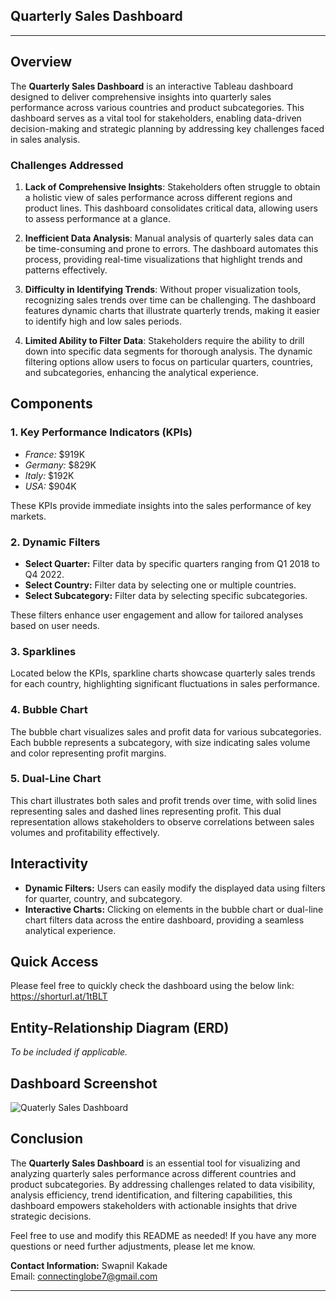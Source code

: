 ## **Quarterly Sales Dashboard**

---

## Overview
The **Quarterly Sales Dashboard** is an interactive Tableau dashboard designed to deliver comprehensive insights into quarterly sales performance across various countries and product subcategories. This dashboard serves as a vital tool for stakeholders, enabling data-driven decision-making and strategic planning by addressing key challenges faced in sales analysis.

### Challenges Addressed
1. **Lack of Comprehensive Insights**: Stakeholders often struggle to obtain a holistic view of sales performance across different regions and product lines. This dashboard consolidates critical data, allowing users to assess performance at a glance.
  
2. **Inefficient Data Analysis**: Manual analysis of quarterly sales data can be time-consuming and prone to errors. The dashboard automates this process, providing real-time visualizations that highlight trends and patterns effectively.

3. **Difficulty in Identifying Trends**: Without proper visualization tools, recognizing sales trends over time can be challenging. The dashboard features dynamic charts that illustrate quarterly trends, making it easier to identify high and low sales periods.

4. **Limited Ability to Filter Data**: Stakeholders require the ability to drill down into specific data segments for thorough analysis. The dynamic filtering options allow users to focus on particular quarters, countries, and subcategories, enhancing the analytical experience.

## Components

### 1. Key Performance Indicators (KPIs)
- *France:* $919K
- *Germany:* $829K
- *Italy:* $192K
- *USA:* $904K

These KPIs provide immediate insights into the sales performance of key markets.

### 2. Dynamic Filters
- **Select Quarter:** Filter data by specific quarters ranging from Q1 2018 to Q4 2022.
- **Select Country:** Filter data by selecting one or multiple countries.
- **Select Subcategory:** Filter data by selecting specific subcategories.

These filters enhance user engagement and allow for tailored analyses based on user needs.

### 3. Sparklines
Located below the KPIs, sparkline charts showcase quarterly sales trends for each country, highlighting significant fluctuations in sales performance.

### 4. Bubble Chart
The bubble chart visualizes sales and profit data for various subcategories. Each bubble represents a subcategory, with size indicating sales volume and color representing profit margins.

### 5. Dual-Line Chart
This chart illustrates both sales and profit trends over time, with solid lines representing sales and dashed lines representing profit. This dual representation allows stakeholders to observe correlations between sales volumes and profitability effectively.

## Interactivity
- **Dynamic Filters:** Users can easily modify the displayed data using filters for quarter, country, and subcategory.
- **Interactive Charts:** Clicking on elements in the bubble chart or dual-line chart filters data across the entire dashboard, providing a seamless analytical experience.

## Quick Access
Please feel free to quickly check the dashboard using the below link:
https://shorturl.at/1tBLT

## Entity-Relationship Diagram (ERD)
*To be included if applicable.*

## Dashboard Screenshot
![Quaterly Sales Dashboard](https://github.com/user-attachments/assets/6be15fe6-b344-4597-9210-9f4b8623c2f5)


## Conclusion
The **Quarterly Sales Dashboard** is an essential tool for visualizing and analyzing quarterly sales performance across different countries and product subcategories. By addressing challenges related to data visibility, analysis efficiency, trend identification, and filtering capabilities, this dashboard empowers stakeholders with actionable insights that drive strategic decisions.

Feel free to use and modify this README as needed! If you have any more questions or need further adjustments, please let me know.

**Contact Information:**
Swapnil Kakade  
Email: connectinglobe7@gmail.com

--- 
